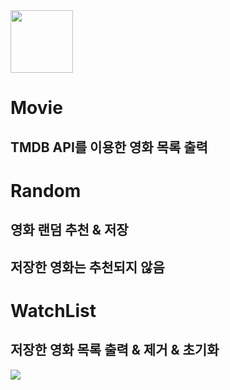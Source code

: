 <img src="https://img.shields.io/badge/Vue 2-4FC08D?style=for-the-badge&logo=vue.js&logoColor=white" style="width:100px">

# Movie
## TMDB API를 이용한 영화 목록 출력

# Random
## 영화 랜덤 추천 & 저장
## 저장한 영화는 추천되지 않음

# WatchList
## 저장한 영화 목록 출력 & 제거 & 초기화

<img src="~@src/assets/map.png" />